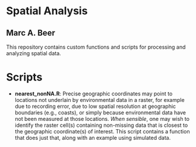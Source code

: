 # Spatial Analysis
## Marc A. Beer
This repository contains custom functions and scripts for processing and analyzing spatial data.

# Scripts
- <strong>nearest_nonNA.R</strong>: Precise geographic coordinates may point to locations not underlain by environmental data in a raster, for example due to recording error, due to low spatial resolution at geographic boundaries (e.g., coasts), or simply because environmental data have not been measured at those locations. <i>When sensible</i>, one may wish to identify the raster cell(s) containing non-missing data that is closest to the geographic coordinate(s) of interest. This script contains a function that does just that, along with an example using simulated data.
